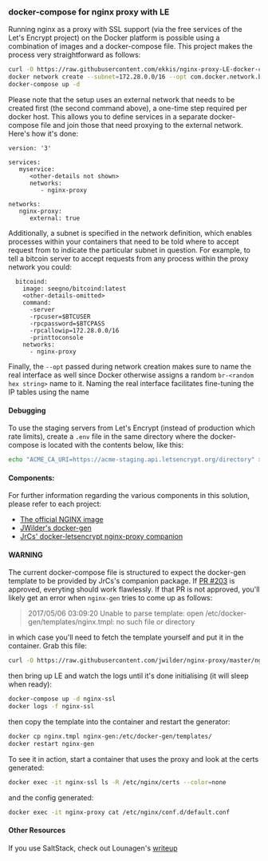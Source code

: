 ### docker-compose for nginx proxy with LE

Running nginx as a proxy with SSL support (via the free services of the Let's Encrypt project) on the Docker platform is possible using a combination of images and a docker-compose file.  This project makes the process very straightforward as follows:

```bash
curl -O https://raw.githubusercontent.com/ekkis/nginx-proxy-LE-docker-compose/master/docker-compose.yml
docker network create --subnet=172.28.0.0/16 --opt com.docker.network.bridge.name=nginx-proxy nginx-proxy
docker-compose up -d
```

Please note that the setup uses an external network that needs to be created first (the second command above), a one-time step required per docker host.  This allows you to define services in a separate docker-compose file and join those that need proxying to the external network.  Here's how it's done:

```
version: '3'

services:
   myservice:
      <other-details not shown>
      networks:
         - nginx-proxy

networks:
   nginx-proxy:
      external: true
```

Additionally, a subnet is specified in the network definition, which enables processes within your containers that need to be told where to accept request from to indicate the particular subnet in question.  For example, to tell a bitcoin server to accept requests from any process within the proxy network you could:

```
  bitcoind:
    image: seegno/bitcoind:latest
    <other-details-omitted>
    command:
      -server
      -rpcuser=$BTCUSER
      -rpcpassword=$BTCPASS
      -rpcallowip=172.28.0.0/16
      -printtoconsole
    networks:
      - nginx-proxy
```

Finally, the `--opt` passed during network creation makes sure to name the real interface as well since Docker otherwise assigns a random `br-<random hex string>` name to it.  Naming the real interface facilitates fine-tuning the IP tables using the name

#### Debugging

To use the staging servers from Let's Encrypt (instead of production which rate limits), create a `.env` file in the same directory where the docker-compose is located with the contents below, like this:

```bash 
echo "ACME_CA_URI=https://acme-staging.api.letsencrypt.org/directory" >> .env
```
#### Components:

For further information regarding the various components in this solution, please refer to each project:

* [The official NGINX image](https://github.com/nginxinc/docker-nginx)
* [JWilder's docker-gen](https://github.com/jwilder/docker-gen)
* [JrCs' docker-letsencrypt nginx-proxy companion ](https://github.com/JrCs/docker-letsencrypt-nginx-proxy-companion)

#### WARNING

The current docker-compose file is structured to expect the docker-gen template to be provided by JrCs's companion package.  If [PR #203](https://github.com/JrCs/docker-letsencrypt-nginx-proxy-companion/pull/203) is approved, everyting should work flawlessly.  If that PR is not approved, you'll likely get an error when `nginx-gen` tries to come up as follows:

> 2017/05/06 03:09:20 Unable to parse template: open /etc/docker-gen/templates/nginx.tmpl: no such file or directory

in which case you'll need to fetch the template yourself and put it in the container.  Grab this file:

```bash
curl -O https://raw.githubusercontent.com/jwilder/nginx-proxy/master/nginx.tmpl
```

then bring up LE and watch the logs until it's done initialising (it will sleep when ready):

```bash
docker-compose up -d nginx-ssl
docker logs -f nginx-ssl
```

then copy the template into the container and restart the generator:

```bash
docker cp nginx.tmpl nginx-gen:/etc/docker-gen/templates/
docker restart nginx-gen
```

To see it in action, start a container that uses the proxy and look at the certs generated:

```bash
docker exec -it nginx-ssl ls -R /etc/nginx/certs --color=none
```

and the config generated:

```bash
docker exec -it nginx-proxy cat /etc/nginx/conf.d/default.conf
```

#### Other Resources

If you use SaltStack, check out Lounagen's [writeup](https://github.com/lounagen/nginx-proxy-saltstack-network-creation)

